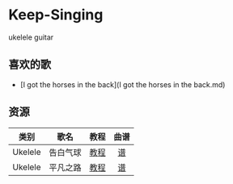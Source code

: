 # Keep-Singing
ukelele guitar


## 喜欢的歌

- [I got the horses in the back](I got the horses in the back.md)

## 资源

|类别|歌名|教程|曲谱|
|:-:|:-:|:-:|:-:|
|Ukelele|告白气球|[教程](https://v.qq.com/x/page/q0551n5ek4p.html)|[谱](./ukelele/告白气球.md)|
|Ukelele|平凡之路|[教程](https://www.ukulelefan.com/vnv7886.html)|[谱](./ukelele/平凡之路.md)|


